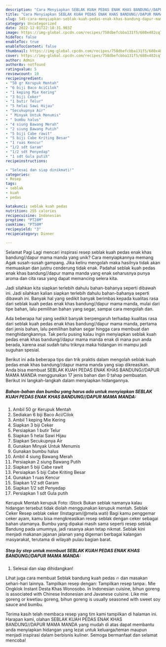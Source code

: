 ```yaml
---
description: "Cara Menyiapkan SEBLAK KUAH PEDAS ENAK KHAS BANDUNG//DAPUR MAMA MANDA yang Lezat Sekali, Sempurna"
title: "Cara Menyiapkan SEBLAK KUAH PEDAS ENAK KHAS BANDUNG//DAPUR MAMA MANDA yang Lezat Sekali, Sempurna"
slug: 545-cara-menyiapkan-seblak-kuah-pedas-enak-khas-bandung-dapur-mama-manda-yang-lezat-sekali-sempurna
category: Uncategorized
date: 2022-12-01T22:18:31.903Z
image: https://img-global.cpcdn.com/recipes/758dbefcbba131f5/680x482cq70/seblak-kuah-pedas-enak-khas-bandungdapur-mama-manda-foto-resep-utama.jpg
hideToc: false
enableToc: true
enableTocContent: false
thumbnail: https://img-global.cpcdn.com/recipes/758dbefcbba131f5/680x482cq70/seblak-kuah-pedas-enak-khas-bandungdapur-mama-manda-foto-resep-utama.jpg
cover: https://img-global.cpcdn.com/recipes/758dbefcbba131f5/680x482cq70/seblak-kuah-pedas-enak-khas-bandungdapur-mama-manda-foto-resep-utama.jpg
author: Admin
authorAv: notfound
ratingvalue: 5
reviewcount: 10
recipeingredient:
- "50 gr Kerupuk Mentah"
- "6 biji Baco AciCilok"
- "1 keping Mie Kering"
- "3 biji Ceker"
- "1 butir Telur"
- "5 helai Sawi Hijau"
- "Secukupnya Air"
- " Minyak Untuk Menumis"
- " bumbu halus"
- "4 siung Bawang Merah"
- "2 siung Bawang Putih"
- "5 biji Cabe rawit"
- "5 biji Cabe Kriting Besar"
- "1 ruas Kencur"
- "1/2 sdt Garam"
- "1/2 sdt Penyedap"
- "1 sdt Gula putih"
recipeinstructions:

- "Selesai dan siap dinikmati!"
categories:
- Resep
tags:
- seblak
- kuah
- pedas

katakunci: seblak kuah pedas 
nutrition: 255 calories
recipecuisine: Indonesian
preptime: "PT28M"
cooktime: "PT50M"
recipeyield: "3"
recipecategory: Dinner

---
```



Selamat Pagi Lagi mencari inspirasi resep seblak kuah pedas enak khas bandung//dapur mama manda yang unik? Cara menyiapkannya memang Agak susah-susah gampang. Jika keliru mengolah maka hasilnya tidak akan memuaskan dan justru cenderung tidak enak. Padahal seblak kuah pedas enak khas bandung//dapur mama manda yang enak seharusnya punya aroma dan cita rasa yang dapat memancing selera kita.


Jadi silahkan kita siapkan terlebih dahulu bahan-bahanya seperti dibawah ini. Jadi silahkan kalian siapkan terlebih dahulu bahan-bahanya seperti dibawah ini. Banyak hal yang sedikit banyak berimbas kepada kualitas rasa dari seblak kuah pedas enak khas bandung//dapur mama manda, mulai dari tipe bahan, lalu pemilihan bahan yang segar, sampai cara mengolah dan.

Ada beberapa hal yang sedikit banyak berpengaruh terhadap kualitas rasa dari seblak kuah pedas enak khas bandung//dapur mama manda, pertama dari jenis bahan, lalu pemilihan bahan segar hingga cara membuat dan menghidangkannya. Tak perlu pusing kalau ingin menyiapkan seblak kuah pedas enak khas bandung//dapur mama manda enak di mana pun anda berada, karena asal sudah tahu triknya maka hidangan ini mampu jadi suguhan spesial.


Berikut ini ada beberapa tips dan trik praktis dalam mengolah seblak kuah pedas enak khas bandung//dapur mama manda yang siap dikreasikan. Anda bisa membuat SEBLAK KUAH PEDAS ENAK KHAS BANDUNG//DAPUR MAMA MANDA menggunakan 17 jenis bahan dan 0 tahap pembuatan. Berikut ini langkah-langkah dalam menyiapkan hidangannya.

<!--inarticleads1-->

##### Bahan-bahan dan bumbu yang harus ada untuk menyiapkan SEBLAK KUAH PEDAS ENAK KHAS BANDUNG//DAPUR MAMA MANDA:

1. Ambil 50 gr Kerupuk Mentah
1. Sediakan 6 biji Baco Aci/Cilok
1. Ambil 1 keping Mie Kering
1. Siapkan 3 biji Ceker
1. Persiapkan 1 butir Telur
1. Siapkan 5 helai Sawi Hijau
1. Siapkan Secukupnya Air
1. Gunakan  Minyak Untuk Menumis
1. Gunakan  bumbu halus
1. Ambil 4 siung Bawang Merah
1. Persiapkan 2 siung Bawang Putih
1. Siapkan 5 biji Cabe rawit
1. Persiapkan 5 biji Cabe Kriting Besar
1. Gunakan 1 ruas Kencur
1. Siapkan 1/2 sdt Garam
1. Siapkan 1/2 sdt Penyedap
1. Persiapkan 1 sdt Gula putih


Kerupuk Mentah kerupuk Foto: iStock Bukan seblak namanya kalau hidangan tersebut tidak diolah menggunakan kerupuk mentah. Seblak Ceker Resep seblak ceker (Instagram/@mela.wati) Bagi kamu penggemar ceker ayam, kamu bisa mengkreasikan resep seblak dengan ceker sebagai bahan utamanya. Bumbu yang dipakai masih sama seperti resep seblak Bandung pada umumnya, jadi rasanya akan tetap nikmat. Seblak kini menjadi makanan jajanan jalanan yang digemari berbagai kalangan masyarakat, terutama di wilayah pulau bagian barat. 

<!--inarticleads2-->

##### Step by step untuk membuat SEBLAK KUAH PEDAS ENAK KHAS BANDUNG//DAPUR MAMA MANDA:


1. Selesai dan siap dihidangkan!

Lihat juga cara membuat Seblak bandung kuah pedas 🔥 dan masakan sehari-hari lainnya. Tampilkan resep dengan: Tampilkan resep tanpa:. Mie Ongklok Instant Desta Khas Wonosobo. In Indonesian cuisine, bihun goreng is associated with Chinese Indonesian and Javanese cuisine. Like mie goreng or kwetiau goreng, bihun goreng is usually seasoned with sweet soy sauce and bumbu. 

Terima kasih telah membaca resep yang tim kami tampilkan di halaman ini. Harapan kami, olahan SEBLAK KUAH PEDAS ENAK KHAS BANDUNG//DAPUR MAMA MANDA yang mudah di atas dapat membantu anda menyiapkan hidangan yang lezat untuk keluarga/teman maupun menjadi inspirasi dalam berbisnis kuliner. Semoga bermanfaat dan selamat mencoba!

